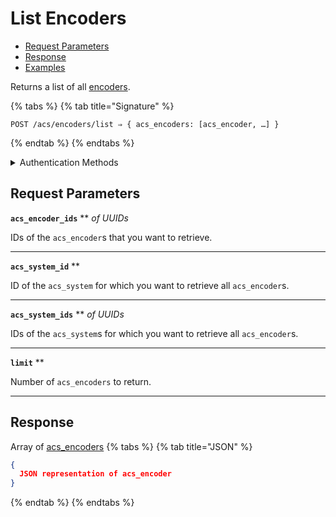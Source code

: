 # List Encoders

- [Request Parameters](./#request-parameters)
- [Response](./#response)
- [Examples](./#examples)

Returns a list of all [encoders](../../../capability-guides/access-systems/working-with-card-encoders-and-scanners/README.md).

{% tabs %}
{% tab title="Signature" %}
```
POST /acs/encoders/list ⇒ { acs_encoders: [acs_encoder, …] }
```
{% endtab %}
{% endtabs %}

<details>

<summary>Authentication Methods</summary>

- API key
- Personal access token
  <br>Must also include the `seam-workspace` header in the request.

To learn more, see [Authentication](https://docs.seam.co/latest/api/authentication).
</details>

## Request Parameters

**`acs_encoder_ids`** ** *of UUIDs*

IDs of the `acs_encoder`s that you want to retrieve.

---

**`acs_system_id`** **

ID of the `acs_system` for which you want to retrieve all `acs_encoder`s.

---

**`acs_system_ids`** ** *of UUIDs*

IDs of the `acs_system`s for which you want to retrieve all `acs_encoder`s.

---

**`limit`** **

Number of `acs_encoders` to return.

---


## Response

Array of [acs\_encoders](./)
{% tabs %}
{% tab title="JSON" %}
```json
{
  JSON representation of acs_encoder
}
```
{% endtab %}
{% endtabs %}
